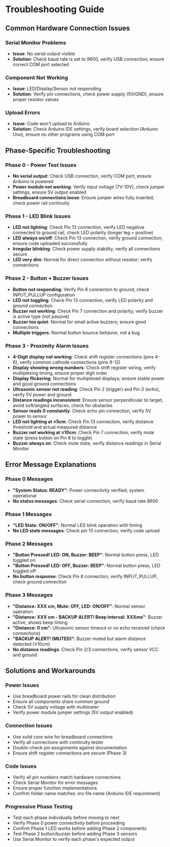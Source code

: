 # Troubleshooting Guide

## Common Hardware Connection Issues

### Serial Monitor Problems
- **Issue**: No serial output visible
- **Solution**: Check baud rate is set to 9600, verify USB connection, ensure correct COM port selected

### Component Not Working
- **Issue**: LED/Display/Sensor not responding
- **Solution**: Verify pin connections, check power supply (5V/GND), ensure proper resistor values

### Upload Errors
- **Issue**: Code won't upload to Arduino
- **Solution**: Check Arduino IDE settings, verify board selection (Arduino Uno), ensure no other programs using COM port

## Phase-Specific Troubleshooting

### Phase 0 - Power Test Issues
- **No serial output**: Check USB connection, verify COM port, ensure Arduino is powered
- **Power module not working**: Verify input voltage (7V-10V), check jumper settings, ensure 5V output enabled
- **Breadboard connections loose**: Ensure jumper wires fully inserted, check power rail continuity

### Phase 1 - LED Blink Issues
- **LED not lighting**: Check Pin 13 connection, verify LED negative connected to ground rail, check LED polarity (longer leg = positive)
- **LED always on/off**: Check Pin 13 connection, verify ground connection, ensure code uploaded successfully
- **Irregular blinking**: Check power supply stability, verify all connections secure
- **LED very dim**: Normal for direct connection without resistor; verify connections

### Phase 2 - Button + Buzzer Issues
- **Button not responding**: Verify Pin 8 connection to ground, check INPUT_PULLUP configuration
- **LED not toggling**: Check Pin 13 connection, verify LED polarity and ground connection
- **Buzzer not working**: Check Pin 7 connection and polarity, verify buzzer is active type (not passive)
- **Buzzer too quiet**: Normal for small active buzzers; ensure good connections
- **Multiple triggers**: Normal button bounce behavior, not a bug

### Phase 3 - Proximity Alarm Issues
- **4-Digit display not working**: Check shift register connections (pins 4-6), verify common cathode connections (pins 9-12)
- **Display showing wrong numbers**: Check shift register wiring, verify multiplexing timing, ensure proper digit order
- **Display flickering**: Normal for multiplexed displays; ensure stable power and good ground connections
- **Ultrasonic sensor not reading**: Check Pin 2 (trigger) and Pin 3 (echo), verify 5V power and ground
- **Distance readings inconsistent**: Ensure sensor perpendicular to target, avoid soft/angled surfaces, check for obstacles
- **Sensor reads 0 constantly**: Check echo pin connection, verify 5V power to sensor
- **LED not lighting at ≤5cm**: Check Pin 13 connection, verify distance threshold and actual measured distance
- **Buzzer not working at ≤10cm**: Check Pin 7 connection, verify mute state (press button on Pin 8 to toggle)
- **Buzzer always on**: Check mute state, verify distance readings in Serial Monitor

## Error Message Explanations

### Phase 0 Messages
- **"System Status: READY"**: Power connectivity verified, system operational
- **No status messages**: Check serial connection, verify baud rate 9600

### Phase 1 Messages
- **"LED State: ON/OFF"**: Normal LED blink operation with timing
- **No LED state messages**: Check pin 13 connection, verify code upload

### Phase 2 Messages
- **"Button Pressed! LED: ON, Buzzer: BEEP"**: Normal button press, LED toggled on
- **"Button Pressed! LED: OFF, Buzzer: BEEP"**: Normal button press, LED toggled off
- **No button response**: Check Pin 8 connection, verify INPUT_PULLUP, check ground connection

### Phase 3 Messages
- **"Distance: XXX cm, Mute: OFF, LED: ON/OFF"**: Normal sensor operation
- **"Distance: XXX cm - BACKUP ALERT! Beep interval: XXXms"**: Buzzer active, shows beep timing
- **"Distance: 0 cm"**: Ultrasonic sensor timeout or no echo received (check connections)
- **"BACKUP ALERT! (MUTED)"**: Buzzer muted but alarm distance detected (≤10cm)
- **No distance readings**: Check Pin 2/3 connections, verify sensor VCC and ground

## Solutions and Workarounds

### Power Issues
- Use breadboard power rails for clean distribution
- Ensure all components share common ground
- Check 5V supply voltage with multimeter
- Verify power module jumper settings (5V output enabled)

### Connection Issues
- Use solid core wire for breadboard connections
- Verify all connections with continuity tester
- Double-check pin assignments against documentation
- Ensure shift register connections are secure (Phase 3)

### Code Issues
- Verify all pin numbers match hardware connections
- Check Serial Monitor for error messages
- Ensure proper function implementations
- Confirm folder name matches .ino file name (Arduino IDE requirement)

### Progressive Phase Testing
- Test each phase individually before moving to next
- Verify Phase 0 power connectivity before proceeding
- Confirm Phase 1 LED works before adding Phase 2 components
- Test Phase 2 button/buzzer before adding Phase 3 sensors
- Use Serial Monitor to verify each phase's expected output
